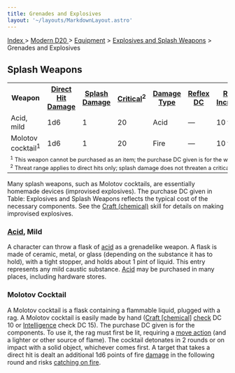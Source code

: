 ```yaml
---
title: Grenades and Explosives
layout: '~/layouts/MarkdownLayout.astro'
---
```


[ Index ](/) > [ Modern D20 ](/modern.d20.srd) > [Equipment](/modern.d20.srd/equipment) > [Explosives and Splash Weapons](/modern.d20.srd/equipment/weapons.explosives.splash.general) > Grenades and Explosives

## Splash Weapons


<table> <tr><th> Weapon</th><th> <a href="/modern.d20.srd/equipment/weapons.explosives.splash.general">Direct Hit Damage</a></th><th> <a href="/modern.d20.srd/equipment/weapons.explosives.splash.general">Splash Damage</a></th><th> <a href="/modern.d20.srd/equipment/weapons.explosives.splash.general">Critical</a><sup>2</sup></th><th> <a href="/modern.d20.srd/equipment/weapons.explosives.splash.general">Damage Type</a></th><th> <a href="/modern.d20.srd/equipment/weapons.explosives.splash.general">Reflex DC</a></th><th> <a href="/modern.d20.srd/equipment/weapons.explosives.splash.general">Range Increment</a></th><th> <a href="/modern.d20.srd/equipment/weapons.explosives.splash.general">Size</a></th><th> <a href="/modern.d20.srd/equipment/weapons.explosives.splash.general">Weight</a></th><th> <a href="/modern.d20.srd/equipment/weapons.explosives.splash.general">Purchase DC</a></th><th> <a href="/modern.d20.srd/equipment/weapons.explosives.splash.general">Restriction</a></th> </tr> <tr><td> Acid, mild</td><td> 1d6</td><td> 1</td><td> 20</td><td> Acid</td><td> —</td><td> 10 ft.</td><td> Tiny</td><td> 1 lb.</td><td> 6</td><td> — </td></tr> <tr><td> Molotov cocktail<sup>1</sup></td><td> 1d6</td><td> 1</td><td> 20</td><td> Fire</td><td> —</td><td> 10 ft.</td><td> Small</td><td> 1 lb.</td><td> 3</td><td> — </td></tr> <tr><td colspan="11" style="font-size: .8em; text-align: left"> <sup>1</sup> This weapon cannot be purchased as an item; the purchase DC given is for the weapon’s components.<br/> <sup>2</sup> Threat range applies to direct hits only; splash damage does not threaten a critical hit. </td></tr></table>


Many splash weapons, such as Molotov cocktails, are essentially homemade
devices (improvised explosives). The purchase DC given in Table: Explosives
and Splash Weapons reflects the typical cost of the necessary components. See
the [Craft (chemical)](/modern.d20.srd/skills/craft.chemical) skill for
details on making improvised explosives.

### [Acid](/modern.d20.srd/environment.hazards/acid), Mild

A character can throw a flask of
[acid](/modern.d20.srd/environment.hazards/acid) as a grenadelike weapon. A
flask is made of ceramic, metal, or glass (depending on the substance it has
to hold), with a tight stopper, and holds about 1 pint of liquid. This entry
represents any mild caustic substance.
[Acid](/modern.d20.srd/environment.hazards/acid) may be purchased in many
places, including hardware stores.

### Molotov Cocktail

A Molotov cocktail is a flask containing a flammable liquid, plugged with a
rag. A Molotov cocktail is easily made by hand ([Craft [chemical]](/modern.d20.srd/skills/craft.chemical)
[check](/modern.d20.srd/skills/skill.basics) DC 10 or
[Intelligence](/modern.d20.srd/basics/ability.scores) check DC 15). The
purchase DC given is for the components. To use it, the rag must first be lit,
requiring a [move action](/modern.d20.srd/combat/move.actions) (and a lighter
or other source of flame). The cocktail detonates in 2 rounds or on impact
with a solid object, whichever comes first. A target that takes a direct hit
is dealt an additional 1d6 points of fire
[damage](/modern.d20.srd/combat/damage) in the following round and risks
[catching on fire](/modern.d20.srd/environment.hazards/catching.on.fire).

